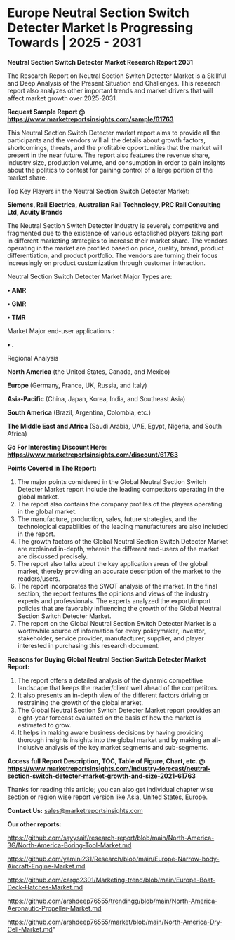 # Europe Neutral Section Switch Detecter Market Is Progressing Towards | 2025 - 2031

<strong>Neutral Section Switch Detecter Market Research Report 2031</strong>

The Research Report on Neutral Section Switch Detecter Market is a Skillful and Deep Analysis of the Present Situation and Challenges. This research report also analyzes other important trends and market drivers that will affect market growth over 2025-2031.

<strong>Request Sample Report @ <a href=https://www.marketreportsinsights.com/sample/61763>https://www.marketreportsinsights.com/sample/61763</a></strong>

This Neutral Section Switch Detecter market report aims to provide all the participants and the vendors will all the details about growth factors, shortcomings, threats, and the profitable opportunities that the market will present in the near future. The report also features the revenue share, industry size, production volume, and consumption in order to gain insights about the politics to contest for gaining control of a large portion of the market share.

Top Key Players in the Neutral Section Switch Detecter Market:

<strong>Siemens, Rail Electrica, Australian Rail Technology, PRC Rail Consulting Ltd, Acuity Brands</strong>

The Neutral Section Switch Detecter Industry is severely competitive and fragmented due to the existence of various established players taking part in different marketing strategies to increase their market share. The vendors operating in the market are profiled based on price, quality, brand, product differentiation, and product portfolio. The vendors are turning their focus increasingly on product customization through customer interaction.

Neutral Section Switch Detecter Market Major Types are:

<strong>• AMR

• GMR

• TMR</strong>

Market Major end-user applications :

<strong>• .</strong>

Regional Analysis

</u><strong><b>North America</b></strong> (the United States, Canada, and Mexico)

<strong><b>Europe </b></strong>(Germany, France, UK, Russia, and Italy)

<strong><b>Asia-Pacific</b></strong> (China, Japan, Korea, India, and Southeast Asia)

<strong><b>South America</b></strong> (Brazil, Argentina, Colombia, etc.)

<strong><b>The Middle East and Africa</b></strong> (Saudi Arabia, UAE, Egypt, Nigeria, and South Africa)

<strong>Go For Interesting Discount Here: <a href=https://www.marketreportsinsights.com/discount/61763>https://www.marketreportsinsights.com/discount/61763</a></strong>

<strong>Points Covered in The Report:</strong>
<ol>
  <li>The major points considered in the Global Neutral Section Switch Detecter Market report include the leading competitors operating in the global market.</li>
  <li>The report also contains the company profiles of the players operating in the global market.</li>
  <li>The manufacture, production, sales, future strategies, and the technological capabilities of the leading manufacturers are also included in the report.</li>
  <li>The growth factors of the Global Neutral Section Switch Detecter Market are explained in-depth, wherein the different end-users of the market are discussed precisely.</li>
  <li>The report also talks about the key application areas of the global market, thereby providing an accurate description of the market to the readers/users.</li>
  <li>The report incorporates the SWOT analysis of the market. In the final section, the report features the opinions and views of the industry experts and professionals. The experts analyzed the export/import policies that are favorably influencing the growth of the Global Neutral Section Switch Detecter Market.</li>
  <li>The report on the Global Neutral Section Switch Detecter Market is a worthwhile source of information for every policymaker, investor, stakeholder, service provider, manufacturer, supplier, and player interested in purchasing this research document.</li>
</ol>
<strong>Reasons for Buying Global Neutral Section Switch Detecter Market Report:</strong>

<ol>
  <li>The report offers a detailed analysis of the dynamic competitive landscape that keeps the reader/client well ahead of the competitors.</li>
  <li>It also presents an in-depth view of the different factors driving or restraining the growth of the global market.</li>
  <li>The Global Neutral Section Switch Detecter Market report provides an eight-year forecast evaluated on the basis of how the market is estimated to grow.</li>
  <li>It helps in making aware business decisions by having providing thorough insights insights into the global market and by making an all-inclusive analysis of the key market segments and sub-segments.</li>
</ol>
<strong>Access full Report Description, TOC, Table of Figure, Chart, etc. @ <a href=https://www.marketreportsinsights.com/industry-forecast/neutral-section-switch-detecter-market-growth-and-size-2021-61763>https://www.marketreportsinsights.com/industry-forecast/neutral-section-switch-detecter-market-growth-and-size-2021-61763</a></strong>


Thanks for reading this article; you can also get individual chapter wise section or region wise report version like Asia, United States, Europe.

<strong>Contact Us:</strong>
sales@marketreportsinsights.com

<strong>Our other reports:</strong>

<a href=https://github.com/sayysaif/research-report/blob/main/North-America-3G/North-America-Boring-Tool-Market.md>https://github.com/sayysaif/research-report/blob/main/North-America-3G/North-America-Boring-Tool-Market.md</a>

<a href=https://github.com/yamini231/Research/blob/main/Europe-Narrow-body-Aircraft-Engine-Market.md>https://github.com/yamini231/Research/blob/main/Europe-Narrow-body-Aircraft-Engine-Market.md</a>

<a href=https://github.com/cargo2301/Marketing-trend/blob/main/Europe-Boat-Deck-Hatches-Market.md>https://github.com/cargo2301/Marketing-trend/blob/main/Europe-Boat-Deck-Hatches-Market.md</a>

<a href=https://github.com/arshdeep76555/trendingg/blob/main/North-America-Aeronautic-Propeller-Market.md>https://github.com/arshdeep76555/trendingg/blob/main/North-America-Aeronautic-Propeller-Market.md</a>

<a href=https://github.com/arshdeep76555/market/blob/main/North-America-Dry-Cell-Market.md>https://github.com/arshdeep76555/market/blob/main/North-America-Dry-Cell-Market.md</a>"

